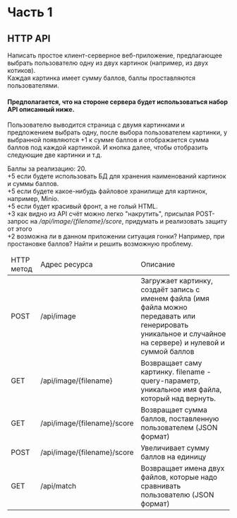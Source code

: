 # Часть 1
## HTTP API

Написать простое клиент-серверное веб-приложение, предлагающее выбрать пользователю одну из двух картинок (например, из двух котиков).</br>
Каждая картинка имеет сумму баллов, баллы проставляются пользователями.</br>
#### Предполагается, что на стороне сервера будет использоваться набор API описанный ниже.</br>
Пользователю выводится страница с двумя картинками и предложением выбрать одну, после выбора пользователем картинки, у выбранной появляются +1 к сумме баллов и отображается сумма баллов под каждой картинкой. И кнопка далее, чтобы отобразить следующие две картинки и т.д.

Баллы за реализацию: 20.</br>
+5 если будете использовать БД для хранения наименований картинок и суммы баллов.</br>
+5 если будете какое-нибудь файловое хранилище для картинок, например, Minio.</br>
+5 если будет красивый фронт, а не голый HTML.</br>
+3 как видно из API счёт можно легко "накрутить", присылая POST-запрос на */api/image/{filename}/score*, придумать и реализовать защиту от этого</br>
+2 возможна ли в данном приложении ситуация гонки? Например, при простановке баллов? Найти и решить возможную проблему.

<table>
<thead>
  <td>HTTP метод</td>
  <td>Адрес ресурса</td>
  <td>Описание</td>
</thead>
  <tr>
    <td>POST</td>
    <td>/api/image</td>
    <td>Загружает картинку, создаёт запись с именем файла (имя файла можно передавать или генерировать уникальное и случайное на сервере) и нулевой и суммой баллов</td>
  </tr>
  <tr>
    <td>GET</td>
    <td>/api/image/{filename}</td>
    <td>Возвращает саму картинку. filename - query-параметр, уникальное имя файла, который над вернуть.</td>
  </tr>
  <tr>
    <td>GET</td>
    <td>/api/image/{filename}/score</td>
    <td>Возвращает сумма баллов, поставленную пользователем (JSON формат)</td>
  </tr>
   <tr>
    <td>POST</td>
    <td>/api/image/{filename}/score</td>
    <td>Увеличивает сумму баллов на единицу</td>
  </tr>
  <tr>
    <td>GET</td>
    <td>/api/match</td>
    <td>Возвращает имена двух файлов, которые надо сравнивать пользователю (JSON формат)</td>
  </tr>
</table>
